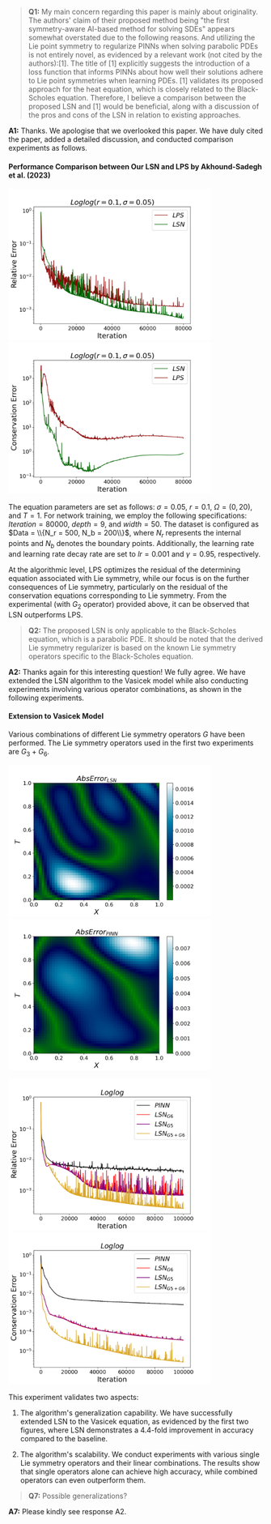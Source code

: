 >**Q1:**  My main concern regarding this paper is mainly about originality. The authors' claim of their proposed method being "the first symmetry-aware AI-based method for solving SDEs" appears somewhat overstated due to the following reasons. 
And  utilizing the Lie point symmetry to regularize PINNs when solving parabolic PDEs is not entirely novel, as evidenced by a relevant work (not cited by the authors):[1]. The title of [1] explicitly suggests the introduction of a loss function that informs PINNs about how well their solutions adhere to Lie point symmetries when learning PDEs. [1] validates its proposed approach for the heat equation, which is closely related to the Black-Scholes equation. Therefore, I believe a comparison between the proposed LSN and [1] would be beneficial, along with a discussion of the pros and cons of the LSN in relation to existing approaches.

**A1:**  Thanks. We apologise that we overlooked this paper. We have duly cited the paper, added a detailed discussion, and conducted comparison experiments as follows.

#### Performance Comparison between Our LSN and LPS by Akhound-Sadegh et al. (2023)

<img src=https://github.com/Anonymous3244/LSN/blob/main/Figure/LSN_LPS/Figure_1.png width=400 height=300 /><img src=https://github.com/Anonymous3244/LSN/blob/main/Figure/LSN_LPS/Figure_2.png width=400 height=300 />

The equation parameters are set as follows: $\sigma = 0.05$, $r = 0.1$, $\Omega = (0,20)$, and $T = 1$. For network training, we employ the following specifications: $Iteration = 80000$, $depth = 9$, and $width = 50$. The dataset is configured as $Data = \\{N_r = 500, N_b = 200\\}$, where $N_r$ represents the internal points and $N_b$ denotes the boundary points. Additionally, the learning rate and learning rate decay rate are set to $lr = 0.001$ and $\gamma = 0.95$, respectively.


At the algorithmic level, LPS optimizes the residual of the determining equation associated with Lie symmetry, while our focus is on the further consequences of Lie symmetry, particularly on the residual of the conservation equations corresponding to Lie symmetry. From the experimental (with $G_2$ operator) provided above, it can be observed that LSN outperforms LPS.

>**Q2:**  The proposed LSN is only applicable to the Black-Scholes equation, which is a parabolic PDE. It should be noted that the derived Lie symmetry regularizer is based on the known Lie symmetry operators specific to the Black-Scholes equation. 

**A2:** Thanks again for this interesting question! We fully agree. We have extended the LSN algorithm to the Vasicek model while also conducting experiments involving various operator combinations, as shown in the following experiments. 

#### Extension to Vasicek Model

Various combinations of different Lie symmetry operators $G$ have been performed. The Lie symmetry operators used in the first two experiments are  $G_3+G_6$.

<img src=https://github.com/Anonymous3244/LSN/blob/main/Figure/Vasicek/Figure_4.png width=400 height=300 /><img src=https://github.com/Anonymous3244/LSN/blob/main/Figure/Vasicek/Figure_5.png width=400 height=300 />

<img src=https://github.com/Anonymous3244/LSN/blob/main/Figure/Vasicek/nG_Figure_6.png width=400 height=300 /><img src=https://github.com/Anonymous3244/LSN/blob/main/Figure/Vasicek/nG_Figure_10.png width=400 height=300 />


This experiment validates two aspects:

1. The algorithm's generalization capability. We have successfully extended LSN to the Vasicek equation, as evidenced by the first two figures, where LSN demonstrates a 4.4-fold improvement in accuracy compared to the baseline.

2. The algorithm's scalability. We conduct experiments with various single Lie symmetry operators and their linear combinations. The results show that single operators alone can achieve high accuracy, while combined operators can even outperform them.


>**Q7:** Possible generalizations?

**A7:** Please kindly see response A2.

